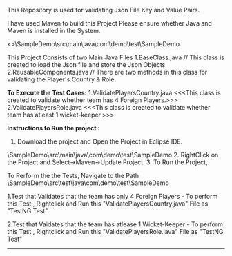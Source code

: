 This Repository is used for validating Json File Key and Value Pairs.


I have used Maven to build this Project
Please ensure whether Java and Maven is installed in the System.

<<Folder Name>>\SampleDemo\src\main\java\com\demo\test\SampleDemo

This Project Consists of two Main Java Files
1.BaseClass.java   // This class is created to load the Json file and store the Json Objects
2.ReusableComponents.java   // There are two methods in this class for  validating the Player's Country & Role.
  
**To Execute the Test Cases:**
1.ValidatePlayersCountry.java  <<<This class is created to validate whether team has 4 Foreign Players.>>>
2.ValidatePlayersRole.java     <<<This class is created to validate whether team has atleast 1 wicket-keeper.>>>


**Instructions to Run the project :**
1. Download the project and Open the Project in Eclipse IDE.
  
  <Folder Name>\SampleDemo\src\main\java\com\demo\test\SampleDemo
2. RightClick on the Project and Select->Maven->Update Project.
3. To Run the Project, 
  
  To Perform the the Tests, Navigate to the Path
      <Folder Name>\SampleDemo\src\test\java\com\demo\test\SampleDemo
    
  1.Test that Validates that the team has only 4 Foreign Players - 
     To perform this Test , Rightclick and Run this "ValidatePlayersCountry.java" File as "TestNG Test"
  
  2.Test that Vaidates that the team has atlease 1 Wicket-Keeper - 
     To perform this Test , Rightclick and Run this "ValidatePlayersRole.java" File as "TestNG Test"
        
  ********
